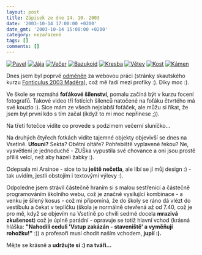 ```yaml
---
layout: post
title: Zápisek ze dne 14. 10. 2003
date: '2003-10-14 17:00:00 +0200'
date_gmt: '2003-10-14 15:00:00 +0200'
category: nezařazené
tags: []
comments: []
---
```

<div >  <a href="%base_url%/assets/old-images/pavel.jpg"><img alt="Pavel" src="%base_url%/assets/old-images/pavel.jpg"></a>  <a href="%base_url%/assets/old-images/jaja.jpg"><img alt="Jája" src="%base_url%/assets/old-images/jaja.jpg"></a>  <a href="%base_url%/assets/old-images/vecer.jpg"><img alt="Večer" src="%base_url%/assets/old-images/vecer.jpg"></a>  <a href="%base_url%/assets/old-images/bazukoid.jpg"><img alt="Bazukoid" src="%base_url%/assets/old-images/bazukoid.jpg"></a>  <a href="%base_url%/assets/old-images/kresba.jpg"><img alt="Kresba" src="%base_url%/assets/old-images/kresba.jpg"></a>  <a href="%base_url%/assets/old-images/vetev.jpg"><img alt="Větev" src="%base_url%/assets/old-images/vetev.jpg"></a>  <a href="%base_url%/assets/old-images/kost.jpg"><img alt="Kost" src="%base_url%/assets/old-images/kost.jpg"></a>  <a href="%base_url%/assets/old-images/kamen.jpg"><img alt="Kámen" src="%base_url%/assets/old-images/kamen.jpg"></a>  </div>
<p>Dnes jsem byl poprvé <a href="%base_url%/assets/old-images/libretto.jpg">odměněn</a> za webovou práci  (stránky skautského kurzu <a href="http://fonticulus2003.wz.cz" target="_blank">Fonticulus 2003 Maděra</a>),  což mě řadí mezi profíky :). Díky moc :).</p>
<p>Ve škole se rozmáhá <strong>foťákové šílenství</strong>, pomalu začíná být v kurzu focení fotografů. Takové video  tří fotících šílenců natočené na foťáku čtvrtého má své kouzlo :). Sice mám ze všech nejslabší foťáček,  ale můžu si říkat, že jsem byl první kdo s tím začal (ikdyž to mi moc nepřinese ;)).</p>
<p>Na třetí fotečce vidíte co provede s podzimem večerní sluníčko...</p>
<p>Na druhých čtyřech fotkách vidíte tajemné objekty objevivší se dnes na Vsetíně. <strong>Ufouni?</strong> Sekta? Obětní oltáře?  Pohřebiště vyplavené řekou? Ne,  vysvětlení je jednoduché - ZUŠka vypustila své chovance a oni jsou prostě příliš velcí, než aby  házeli žabky :).</p>
<p>Odepsala mi Arsinoe - sice to tu <strong>ještě nečetla</strong>, ale líbí se jí můj design :) - tak uvidím, jestli  obstojím i textovými výlevy :).</p>
<p>Odpoledne jsem strávil částečně hraním si s malou sestřenicí a částečně programováním školního webu,  což je značně vysilující kombinace - a venku je šílený kosus - což mi připomíná, že do školy se ráno dá vlézt  do vestibulu a čekat v teplíčku (škola je normálně otevřená až od 7.40, což je pro mě, když se objevím  na Vsetíně po chvíli sedmé docela <strong>mrazivá zkušenost</strong>) což je úplně parádní - opravuje se totiž hlavní vchod  (krásná hláška: <strong>"Nahodili ceduli 'Vstup zakázán - staveniště' a vyměňují rohožku!"</strong> :)) a profesoři  musí chodit naším vchodem, <strong>jupíí :).</strong></p>
<p>Mějte se krásně a <strong>udržujte si :) na tváři...</strong></p>
